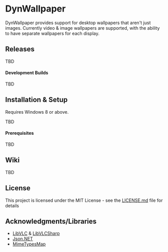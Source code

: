# DynWallpaper
DynWallpaper provides support for desktop wallpapers that aren't just images. Currently video & image wallpapers are supported, with the ability to have separate wallpapers for each display.

## Releases
TBD

#### Development Builds
TBD

## Installation & Setup
Requires Windows 8 or above.

TBD

#### Prerequisites
TBD

## Wiki 
TBD

## License

This project is licensed under the MIT License - see the [LICENSE.md](LICENSE.md) file for details

## Acknowledgments/Libraries

* [LibVLC](https://code.videolan.org/videolan/libvlc-nuget) & [LibVLCSharp](https://code.videolan.org/videolan/LibVLCSharp)
* [Json.NET](https://github.com/JamesNK/Newtonsoft.Json)
* [MimeTypesMap](https://github.com/hey-red/MimeTypesMap)
